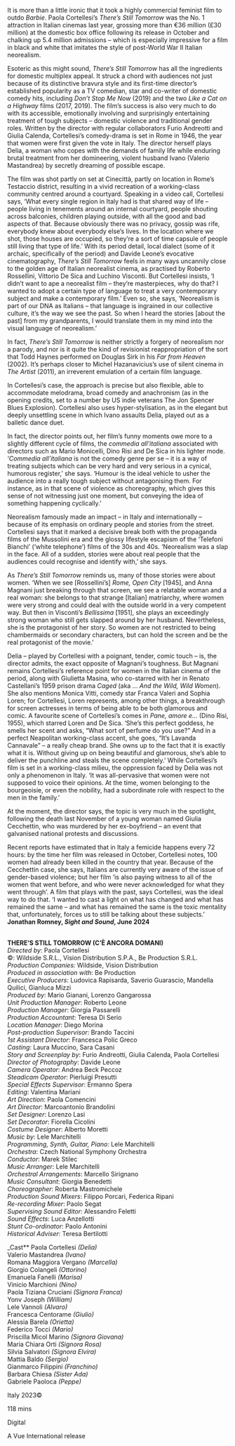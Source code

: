 
It is more than a little ironic that it took a highly commercial feminist film to outdo _Barbie_. Paola Cortellesi’s _There’s Still Tomorrow_ was the No. 1 attraction in Italian cinemas last year, grossing more than €36 million (£30 million) at the domestic box office following its release in October and chalking up 5.4 million admissions – which is especially impressive for a film in black and white that imitates the style of post-World War II Italian neorealism.

Esoteric as this might sound, _There’s Still Tomorrow_ has all the ingredients for domestic multiplex appeal. It struck a chord with audiences not just because of its distinctive bravura style and its first-time director’s established popularity as a TV comedian, star and co-writer of domestic comedy hits, including _Don’t Stop Me Now_ (2019) and the two _Like a Cat on a Highway_ films (2017, 2019). The film’s success is also very much to do with its accessible, emotionally involving and surprisingly entertaining treatment of tough subjects – domestic violence and traditional gender roles. Written by the director with regular collaborators Furio Andreotti and Giulia Calenda, Cortellesi’s comedy-drama is set in Rome in 1946, the year that women were first given the vote in Italy. The director herself plays Delia, a woman who copes with the demands of family life while enduring brutal treatment from her domineering, violent husband Ivano (Valerio Mastandrea) by secretly dreaming of possible escape.

The film was shot partly on set at Cinecittà, partly on location in Rome’s Testaccio district, resulting in a vivid recreation of a working-class community centred around a courtyard. Speaking in a video call, Cortellesi says, ‘What every single region in Italy had is that shared way of life – people living in tenements around an internal courtyard, people shouting across balconies, children playing outside, with all the good and bad aspects of that. Because obviously there was no privacy, gossip was rife, everybody knew about everybody else’s lives. In the location where we shot, those houses are occupied, so they’re a sort of time capsule of people still living that type of life.’ With its period detail, local dialect (some of it archaic, specifically of the period) and Davide Leone’s evocative cinematography, _There’s Still Tomorrow_ feels in many ways uncannily close to the golden age of Italian neorealist cinema, as practised by Roberto Rossellini, Vittorio De Sica and Luchino Visconti. But Cortellesi insists, ‘I didn’t want to ape a neorealist film – they’re masterpieces, why do that? I wanted to adopt a certain type of language to treat a very contemporary subject and make a contemporary film.’ Even so, she says, ‘Neorealism is part of our DNA as Italians – that language is ingrained in our collective culture, it’s the way we see the past. So when I heard the stories [about the past] from my grandparents, I would translate them in my mind into the visual language of neorealism.’

In fact, _There’s Still Tomorrow_ is neither strictly a forgery of neorealism nor a parody, and nor is it quite the kind of revisionist reappropriation of the sort that Todd Haynes performed on Douglas Sirk in his _Far from Heaven_ (2002). It’s perhaps closer to Michel Hazanavicius’s use of silent cinema in _The Artist_ (2011), an irreverent emulation of a certain film language.

In Cortellesi’s case, the approach is precise but also flexible, able to accommodate melodrama, broad comedy and anachronism (as in the opening credits, set to a number by US indie veterans The Jon Spencer Blues Explosion). Cortellesi also uses hyper-stylisation, as in the elegant but deeply unsettling scene in which Ivano assaults Delia, played out as a balletic dance duet.

In fact, the director points out, her film’s funny moments owe more to a slightly different cycle of films, the _commedia all’italiana_ associated with directors such as Mario Monicelli, Dino Risi and De Sica in his lighter mode. ‘_Commedia all’italiana_ is not the comedy genre per se – it is a way of treating subjects which can be very hard and very serious in a cynical, humorous register,’ she says. ‘Humour is the ideal vehicle to usher the audience into a really tough subject without antagonising them. For instance, as in that scene of violence as choreography, which gives this sense of not witnessing just one moment, but conveying the idea of something happening cyclically.’

Neorealism famously made an impact – in Italy and internationally – because of its emphasis on ordinary people and stories from the street. Cortellesi says that it marked a decisive break both with the propaganda films of the Mussolini era and the glossy lifestyle escapism of the ‘Telefoni Bianchi’ (‘white telephone’) films of the 30s and 40s. ‘Neorealism was a slap in the face. All of a sudden, stories were about real people that the audiences could recognise and identify with,’ she says.

As _There’s Still Tomorrow_ reminds us, many of those stories were about women. ‘When we see [Rossellini’s] _Rome, Open City_ [1945], and Anna Magnani just breaking through that screen, we see a relatable woman and a real woman: she belongs to that strange [Italian] matriarchy, where women were very strong and could deal with the outside world in a very competent way. But then in Visconti’s _Bellissima_ [1951], she plays an exceedingly strong woman who still gets slapped around by her husband. Nevertheless, she is the protagonist of her story. So women are not restricted to being chambermaids or secondary characters, but can hold the screen and be the real protagonist of the movie.’

Delia – played by Cortellesi with a poignant, tender, comic touch – is, the director admits, the exact opposite of Magnani’s toughness. But Magnani remains Cortellesi’s reference point for women in the Italian cinema of the period, along with Giulietta Masina, who co-starred with her in Renato Castellani’s 1959 prison drama _Caged_ (aka … _And the Wild, Wild Women_). She also mentions Monica Vitti, comedy star Franca Valeri and Sophia Loren; for Cortellesi, Loren represents, among other things, a breakthrough for screen actresses in terms of being able to be both glamorous and comic. A favourite scene of Cortellesi’s comes in _Pane, amore e…_ (Dino Risi, 1955), which starred Loren and De Sica. ‘She’s this perfect goddess, he smells her scent and asks, “What sort of perfume do you use?” And in a perfect Neapolitan working-class accent, she goes, “It’s Lavanda Cannavale” – a really cheap brand. She owns up to the fact that it is exactly what it is. Without giving up on being beautiful and glamorous, she’s able to deliver the punchline and steals the scene completely.’ While Cortellesi’s film is set in a working-class milieu, the oppression faced by Delia was not only a phenomenon in Italy. ‘It was all-pervasive that women were not supposed to voice their opinions. At the time, women belonging to the bourgeoisie, or even the nobility, had a subordinate role with respect to the men in the family.’

At the moment, the director says, the topic is very much in the spotlight, following the death last November of a young woman named Giulia Cecchettin, who was murdered by her ex-boyfriend – an event that galvanised national protests and discussions.

Recent reports have estimated that in Italy a femicide happens every 72 hours: by the time her film was released in October, Cortellesi notes, 100 women had already been killed in the country that year. Because of the Cecchettin case, she says, Italians are currently very aware of the issue of gender-based violence; but her film ‘is also paying witness to all of the women that went before, and who were never acknowledged for what they went through’. A film that plays with the past, says Cortellesi, was the ideal way to do that. ‘I wanted to cast a light on what has changed and what has remained the same – and what has remained the same is the toxic mentality that, unfortunately, forces us to still be talking about these subjects.’  
**Jonathan Romney, _Sight and Sound_, June 2024**
<br><br>

**THERE’S STILL TOMORROW (C’È ANCORA DOMANI)**  
_Directed by_: Paola Cortellesi  
©: Wildside S.R.L., Vision Distribution S.P.A.,  Be Production S.R.L.  
_Production Companies_: Wildside,  Vision Distribution  
_Produced in association with_: Be Production  
_Executive Producers_: Ludovica Rapisarda,  Saverio Guarascio, Mandella Quilici, Gianluca Mizzi  
_Produced by_: Mario Gianani, Lorenzo Gangarossa  
_Unit Production Manager_: Roberto Leone  
_Production Manager_: Giorgia Passarelli  
_Production Accountant_: Teresa Di Serio  
_Location Manager_: Diego Morina  
_Post-production Supervisor_: Brando Taccini  
_1st Assistant Director_: Francesca Polic Greco  
_Casting_: Laura Muccino, Sara Casani  
_Story and Screenplay by_: Furio Andreotti,  Giulia Calenda, Paola Cortellesi  
_Director of Photography_: Davide Leone  
_Camera Operator_: Andrea Beck Peccoz  
_Steadicam Operator_: Pierluigi Presutti  
_Special Effects Supervisor_: Ermanno Spera  
_Editing_: Valentina Mariani  
_Art Direction_: Paola Comencini  
_Art Director_: Marcoantonio Brandolini  
_Set Designer_: Lorenzo Lasi  
_Set Decorator_: Fiorella Cicolini  
_Costume Designer_: Alberto Moretti  
_Music by_: Lele Marchitelli  
_Programming, Synth, Guitar, Piano_: Lele Marchitelli  
_Orchestra_: Czech National Symphony Orchestra  
_Conductor_: Marek Stilec  
_Music Arranger_: Lele Marchitelli  
_Orchestral Arrangements_: Marcello Sirignano  
_Music Consultant_: Giorgia Benedetti  
_Choreographer_: Roberta Mastromichele  
_Production Sound Mixers_: Filippo Porcari,  Federica Ripani  
_Re-recording Mixer_: Paolo Segat  
_Supervising Sound Editor_: Alessandro Feletti  
_Sound Effects_: Luca Anzellotti  
_Stunt Co-ordinator_: Paolo Antonini  
_Historical Adviser_: Teresa Bertilotti

_Cast**
Paola Cortellesi _(Delia)_  
Valerio Mastandrea _(Ivano)_  
Romana Maggiora Vergano _(Marcella)_  
Giorgio Colangeli _(Ottorino)_  
Emanuela Fanelli _(Marisa)_  
Vinicio Marchioni _(Nino)_  
Paola Tiziana Cruciani _(Signora Franca)_  
Yonv Joseph _(William)_  
Lele Vannoli _(Alvaro)_  
Francesca Centorame _(Giulio)_  
Alessia Barela _(Orietta)_  
Federico Tocci _(Mario)_  
Priscilla Micol Marino _(Signora Giovana)_  
Maria Chiara Orti _(Signora Rosa)_  
Silvia Salvatori _(Signora Elvira)_  
Mattia Baldo _(Sergio)_  
Gianmarco Filippini _(Franchino)_  
Barbara Chiesa _(Sister Ada)_  
Gabriele Paoloca _(Peppe)_

Italy 2023©

118 mins

Digital

A Vue International release
<!--stackedit_data:
eyJoaXN0b3J5IjpbMTI4NDIxODQyNF19
-->